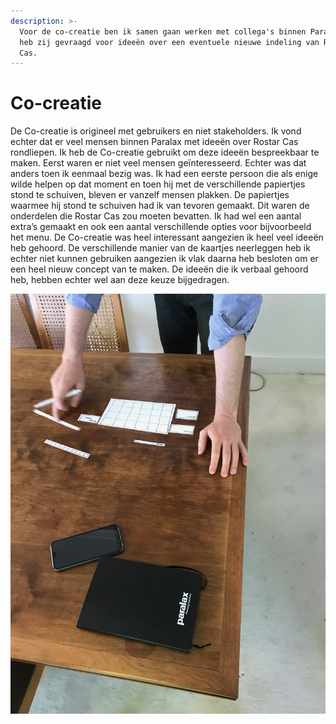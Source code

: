```yaml
---
description: >-
  Voor de co-creatie ben ik samen gaan werken met collega's binnen Paralax. Ik
  heb zij gevraagd voor ideeën over een eventuele nieuwe indeling van Rostar
  Cas.
---
```


# Co-creatie

De Co-creatie is origineel met gebruikers en niet stakeholders. Ik vond echter dat er veel mensen binnen Paralax met ideeën over Rostar Cas rondliepen. Ik heb de Co-creatie gebruikt om deze ideeën bespreekbaar te maken. Eerst waren er niet veel mensen geïnteresseerd. Echter was dat anders toen ik eenmaal bezig was. Ik had een eerste persoon die als enige wilde helpen op dat moment en toen hij met de verschillende papiertjes stond te schuiven, bleven er vanzelf mensen plakken. De papiertjes waarmee hij stond te schuiven had ik van tevoren gemaakt. Dit waren de onderdelen die Rostar Cas zou moeten bevatten. Ik had wel een aantal extra’s gemaakt en ook een aantal verschillende opties voor bijvoorbeeld het menu. De Co-creatie was heel interessant aangezien ik heel veel ideeën heb gehoord. De verschillende manier van de kaartjes neerleggen heb ik echter niet kunnen gebruiken aangezien ik vlak daarna heb besloten om er een heel nieuw concept van te maken. De ideeën die ik verbaal gehoord heb, hebben echter wel aan deze keuze bijgedragen.

![](../.gitbook/assets/img_2192.jpeg)

